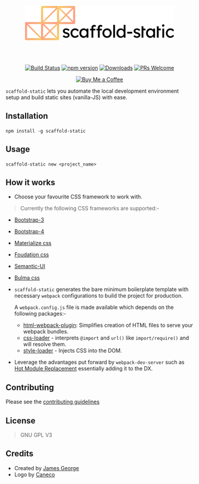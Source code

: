 <p align="center">
	<img src="/art/logo.png" width="400" height="92" alt="scaffold-static logo">
</p>

<br>
<br>

<p align="center">
	<a href="https://travis-ci.com/jamesgeorge007/scaffold-static"><img src="https://travis-ci.com/jamesgeorge007/scaffold-static.svg?branch=master" alt="Build Status"/></a>
	<a href="https://www.npmjs.com/package/scaffold-static"><img src="https://badgen.net/npm/v/scaffold-static" alt="npm version"/></a>
	<a href="https://www.npmjs.com/package/scaffold-static"><img src="https://badgen.net/npm/dm/scaffold-static" alt="Downloads"/></a>
	<a href="http://github.com/jamesgeorge007/scaffold-static/pulls"><img src="https://img.shields.io/badge/PRs%20-welcome-brightgreen.svg" alt="PRs Welcome"/></a>
</p>

<p align="center">
	<a href='https://www.buymeacoffee.com/jamesgeorge007' target='_blank'><img height='36' style='border:0px;height:36px;' src='https://bmc-cdn.nyc3.digitaloceanspaces.com/BMC-button-images/custom_images/orange_img.png' border='0' alt='Buy Me a Coffee' /></a>
</p>

`scaffold-static` lets you automate the local development environment setup and build static sites (vanilla-JS) with ease.


## Installation
`npm install -g scaffold-static`


## Usage
`scaffold-static new <project_name>`


## How it works

* Choose your favourite CSS framework to work with.

> Currently the following CSS frameworks are supported:-

* [Bootstrap-3](https://getbootstrap.com/docs/3.3/)
* [Bootstrap-4](https://getbootstrap.com/)
* [Materialize css](https://materializecss.com/)
* [Foudation css](https://foundation.zurb.com/)
* [Semantic-UI](https://semantic-ui.com/)
* [Bulma css](https://bulma.io/)

* `scaffold-static` generates the bare minimum boilerplate template with necessary `webpack` configurations to build the project for production.

  A `webpack.config.js` file is made available which depends on the following packages:-
  - [html-webpack-plugin](https://github.com/jantimon/html-webpack-plugin): Simplifies creation of HTML files to serve your webpack bundles.
  - [css-loader](https://github.com/webpack-contrib/css-loader) -  interprets `@import` and `url()` like `import/require()` and will resolve them.
  - [style-loader](https://github.com/webpack-contrib/style-loader) - Injects CSS into the DOM.

* Leverage the advantages put forward by `webpack-dev-server` such as [Hot Module Replacement](https://webpack.js.org/concepts/hot-module-replacement/) essentially adding it to the DX.


## Contributing
  Please see the [contributing guidelines](.github/CONTRIBUTING.md)

## License
> GNU GPL V3


## Credits
- Created by [James George](https://twitter.com/james_madhacks)
- Logo by [Caneco](https://twitter.com/caneco)
